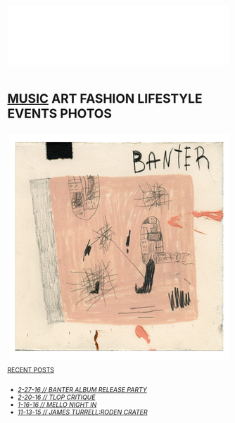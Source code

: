 <!DOCTYPE html>
<html>
<head>
	<link href="reset.css" rel="stylesheet">
	<link href="style.css" rel="stylesheet">
	<title></title>
</head>
<body>
	<header>
		<a href="index.html">
		<img src="VOM.png" width="600">
	</header>
	<h1><a href="section.html" class="nav-link">MUSIC</a> ART FASHION LIFESTYLE EVENTS PHOTOS</h1>
	<h2>
	<a href="http://banter0.bandcamp.com/album/banter" target="_blank">
	<img style="float: right; clear: right"; src="banter1.png" alt="http://banter0.bandcamp.com/album/banter" width="500">
	</h2>
	<p style="float: left; clear: left"><u>RECENT POSTS</u></p>
	<ul style="float: left; clear: left">
		<li><a href="article.html" class="nav-link"><i>2-27-16 // BANTER ALBUM RELEASE PARTY</i></li>
		<li><i>2-20-16 // TLOP CRITIQUE</i></li>
		<li><i>1-16-16 // MELLO NIGHT IN</i></li>
		<li><i>11-13-15 // JAMES TURRELL:RODEN CRATER</i></li>
	</ul>
</body>
</html>

